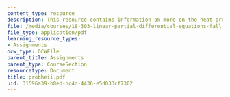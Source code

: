 ```yaml
---
content_type: resource
description: This resource contains information on more on the heat problem.
file: /media/courses/18-303-linear-partial-differential-equations-fall-2006/31596a39b8edbc4d4436e5d033cf7302_probheii.pdf
file_type: application/pdf
learning_resource_types:
- Assignments
ocw_type: OCWFile
parent_title: Assignments
parent_type: CourseSection
resourcetype: Document
title: probheii.pdf
uid: 31596a39-b8ed-bc4d-4436-e5d033cf7302
---
```

